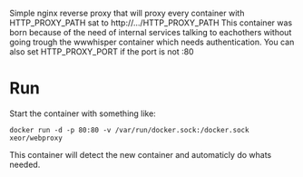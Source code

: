 Simple nginx reverse proxy that will proxy every container with HTTP_PROXY_PATH sat to http://.../HTTP_PROXY_PATH
This container was born because of the need of internal services talking to eachothers without going trough the wwwhisper container which needs authentication.
You can also set HTTP_PROXY_PORT if the port is not :80

# Run #

Start the container with something like:

    docker run -d -p 80:80 -v /var/run/docker.sock:/docker.sock xeor/webproxy

This container will detect the new container and automaticly do whats needed.
